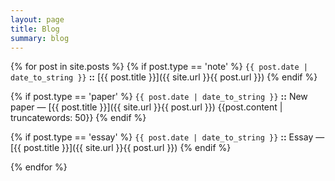 ```yaml
---
layout: page
title: Blog
summary: blog
---
```


{% for post in site.posts %}
{% if post.type == 'note' %}
`{{ post.date | date_to_string }}` **::** [{{ post.title }}]({{ site.url }}{{ post.url }})
{% endif %}

{% if post.type == 'paper' %}
`{{ post.date | date_to_string }}` **::** New paper — [{{ post.title }}]({{ site.url }}{{ post.url }})
{{post.content | truncatewords: 50}}
{% endif %}

{% if post.type == 'essay' %}
`{{ post.date | date_to_string }}` **::** Essay — [{{ post.title }}]({{ site.url }}{{ post.url }})
{% endif %}

{% endfor %}
